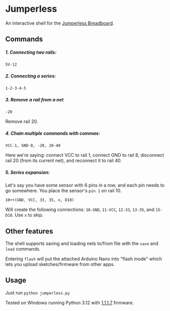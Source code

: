 # Jumperless

An interactive shell for the [Jumperless Breadboard](https://github.com/Architeuthis-Flux/Jumperless).

## Commands

##### 1. Connecting two rails:
```
5V-12
```

##### 2. Connecting a series:
```
1-2-3-4-5
```

##### 3. Remove a rail from a net
 ```
-20
```
Remove rail 20.

##### 4. Chain multiple commands with commas:
```
VCC-1, GND-8, -20, 20-40
```
Here we're saying: connect VCC to rail 1, connect GND to rail 8, disconnect rail 20 (from its current net), and reconnect it to rail 40.

##### 5. Series expansion:
Let's say you have some sensor with 6 pins in a row, and each pin needs to go somewhere. You place the sensor's `pin 1` on rail 10.
```
10++(GND, VCC, 33, 35, x, D10)
```
Will create the following connections: `10-GND`, `11-VCC`, `12-33`, `13-35`, and `15-D10`. Use `x` to skip.

## Other features

The shell supports saving and loading nets to/from file with the `save` and `load` commands.

Entering `flash` will put the attached Arduino Nano into "flash mode" which lets you upload sketches/firmware from other apps.


## Usage

Just run `python jumperless.py`

Tested on Windows running Python 3.12 with [1.1.1.7](https://github.com/Architeuthis-Flux/Jumperless/releases/download/1.1.1.1.7/firmware.uf2) firmware.
